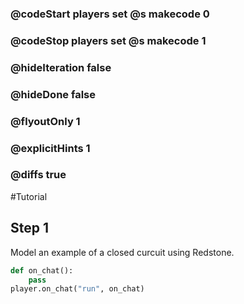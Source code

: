### @codeStart players set @s makecode 0
### @codeStop players set @s makecode 1

### @hideIteration false
### @hideDone false
### @flyoutOnly 1
### @explicitHints 1
### @diffs true
#Tutorial

## Step 1
Model an example of a closed curcuit using Redstone. 

```python
def on_chat():
    pass
player.on_chat("run", on_chat)
```
